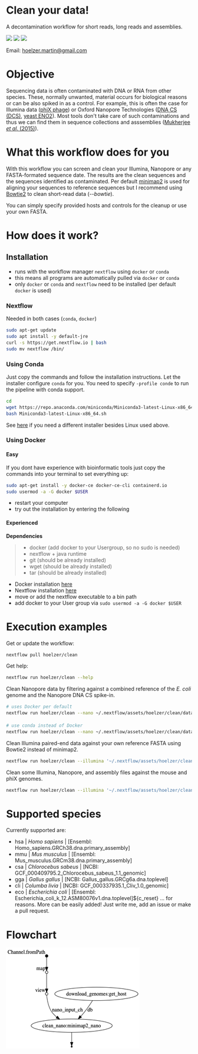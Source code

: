 # Clean your data!
A decontamination workflow for short reads, long reads and assemblies. 

![](https://img.shields.io/badge/nextflow-19.10.0-brightgreen)
![](https://img.shields.io/badge/uses-docker-blue.svg)
![](https://img.shields.io/badge/uses-conda-yellow.svg)

Email: hoelzer.martin@gmail.com

# Objective
Sequencing data is often contaminated with DNA or RNA from other species. These, normally unwanted, material occurs for biological 
reasons or can be also spiked in as a control. For example, this is often the case for Illumina data ([phiX phage](https://environmentalmicrobiome.biomedcentral.com/articles/10.1186/1944-3277-10-18)) or Oxford Nanopore
Technologies ([DNA CS (DCS)](https://assets.ctfassets.net/hkzaxo8a05x5/2IX56YmF5ug0kAQYoAg2Uk/159523e326b1b791e3b842c4791420a6/DNA_CS.txt), [yeast ENO2](https://www.yeastgenome.org/locus/S000001217)). Most tools don't 
take care of such contaminations and thus we can find them in sequence collections and asssemblies ([Mukherjee _et al_. (2015)](https://environmentalmicrobiome.biomedcentral.com/articles/10.1186/1944-3277-10-18)). 

# What this workflow does for you
With this workflow you can screen and clean your Illumina, Nanopore or any FASTA-formated sequence date. The results are the clean sequences and the sequences identified as contaminated. 
Per default [minimap2](https://github.com/lh3/minimap2) is used for aligning your sequences to reference sequences but I recommend using [Bowtie2](https://github.com/BenLangmead/bowtie2) 
to clean short-read data (_--bowtie_).   

You can simply specify provided hosts and controls for the cleanup or use your own FASTA.    

# How does it work?

## Installation

* runs with the workflow manager `nextflow` using `docker` or `conda`
* this means all programs are automatically pulled via `docker` or `conda`
* only `docker` or `conda` and `nextflow` need to be installed (per default `docker` is used)

### Nextflow
Needed in both cases (`conda`, `docker`)
```bash
sudo apt-get update
sudo apt install -y default-jre
curl -s https://get.nextflow.io | bash 
sudo mv nextflow /bin/
```

### Using Conda

Just copy the commands and follow the installation instructions. Let the installer configure `conda` for you. You need to specify `-profile conde` to run the pipeline with conda support.  
```bash
cd
wget https://repo.anaconda.com/miniconda/Miniconda3-latest-Linux-x86_64.sh
bash Miniconda3-latest-Linux-x86_64.sh
```
See [here](https://docs.conda.io/en/latest/miniconda.html) if you need a different installer besides Linux used above. 

### Using Docker

#### Easy 
If you dont have experience with bioinformatic tools just copy the commands into your terminal to set everything up:
```bash
sudo apt-get install -y docker-ce docker-ce-cli containerd.io
sudo usermod -a -G docker $USER
```
* restart your computer
* try out the installation by entering the following

#### Experienced

**Dependencies**

>   * docker (add docker to your Usergroup, so no sudo is needed)
>   * nextflow + java runtime 
>   * git (should be already installed)
>   * wget (should be already installed)
>   * tar (should be already installed)

* Docker installation [here](https://docs.docker.com/v17.09/engine/installation/linux/docker-ce/ubuntu/#install-docker-ce)
* Nextflow installation [here](https://www.nextflow.io/)
* move or add the nextflow executable to a bin path
* add docker to your User group via `sudo usermod -a -G docker $USER`

# Execution examples

Get or update the workflow:
```bash
nextflow pull hoelzer/clean
```

Get help:
```bash
nextflow run hoelzer/clean --help
```

Clean Nanopore data by filtering against a combined reference of the _E. coli_ genome and the Nanopore DNA CS spike-in.  
```bash
# uses Docker per default
nextflow run hoelzer/clean --nano ~/.nextflow/assets/hoelzer/clean/data/nanopore.fastq.gz --host eco --control dcs 

# use conda instead of Docker
nextflow run hoelzer/clean --nano ~/.nextflow/assets/hoelzer/clean/data/nanopore.fastq.gz --host eco --control dcs -profile conda
```

Clean Illumina paired-end data against your own reference FASTA using Bowtie2 instead of minimap2. 
```bash
nextflow run hoelzer/clean --illumina '~/.nextflow/assets/hoelzer/clean/data/illumina*.R{1,2}.fastq.gz' --own ~/.nextflow/assets/hoelzer/clean/data/ref.fasta.gz --bowtie 
```

Clean some Illumina, Nanopore, and assembly files against the mouse and phiX genomes.  
```bash
nextflow run hoelzer/clean --illumina '~/.nextflow/assets/hoelzer/clean/data/illumina*.R{1,2}.fastq.gz' --nano ~/.nextflow/assets/hoelzer/clean/data/nanopore.fastq.gz --fasta ~/.nextflow/assets/hoelzer/clean/data/assembly.fasta --host mmu --control phix
```

# Supported species
Currently supported are:
* hsa | _Homo sapiens_ | [Ensembl: Homo_sapiens.GRCh38.dna.primary_assembly]
* mmu | _Mus musculus_ | [Ensembl: Mus_musculus.GRCm38.dna.primary_assembly]
* csa | _Chlorocebus sabeus_ | [NCBI: GCF_000409795.2_Chlorocebus_sabeus_1.1_genomic]
* gga | _Gallus gallus_ | [NCBI: Gallus_gallus.GRCg6a.dna.toplevel]
* cli | _Columba livia_ | [NCBI: GCF_000337935.1_Cliv_1.0_genomic]
* eco | _Escherichia coli_ | [Ensembl: Escherichia_coli_k_12.ASM80076v1.dna.toplevel]${c_reset}
... for reasons. More can be easily added! Just write me, add an issue or make a pull request. 

# Flowchart
![chart](figures/dag.png)